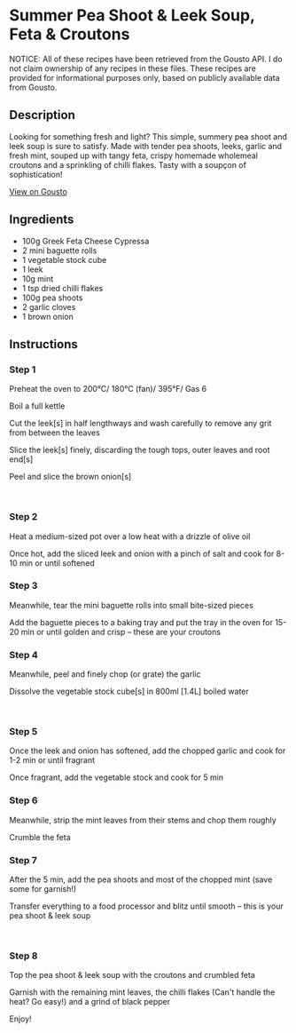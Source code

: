 # Summer Pea Shoot & Leek Soup, Feta & Croutons

NOTICE: All of these recipes have been retrieved from the Gousto API. I do not claim ownership of any recipes in these files. These recipes are provided for informational purposes only, based on publicly available data from Gousto.

## Description

Looking for something fresh and light? This simple, summery pea shoot and leek soup is sure to satisfy. Made with tender pea shoots, leeks, garlic and fresh mint, souped up with tangy feta, crispy homemade wholemeal croutons and a sprinkling of chilli flakes. Tasty with a soupçon of sophistication!

[View on Gousto](https://www.gousto.co.uk/recipes/cookbook/summer-pea-shoot-leek-soup-feta-croutons)

## Ingredients

- 100g Greek Feta Cheese Cypressa
- 2 mini baguette rolls
- 1 vegetable stock cube
- 1 leek
- 10g mint
- 1 tsp dried chilli flakes
- 100g pea shoots
- 2 garlic cloves
- 1 brown onion

## Instructions


### Step 1

Preheat the oven to 200&deg;C/ 180&deg;C (fan)/ 395&deg;F/ Gas 6


Boil a full kettle


<span class="text-highlight">Cut the leek<span class="text-danger">[s]</span> in half lengthways and wash carefully to remove any grit from between the leaves</span>


<span class="text-highlight">Slice the leek<span class="text-danger">[s]</span> finely, discarding the tough tops, outer leaves and root end<span class="text-danger">[s]</span></span>


Peel and slice the brown onion<span class="text-danger">[s]</span>


&nbsp;


### Step 2

Heat a medium-sized pot over a low heat with a drizzle of olive oil


Once hot, add the sliced leek&nbsp;and onion with a pinch of salt and cook for 8-10 min or until softened&nbsp;


### Step 3

Meanwhile, tear the mini baguette rolls into small bite-sized pieces&nbsp;


Add the baguette pieces to a baking tray and put the tray in the oven for 15-20 min or until golden and crisp &ndash; these are your croutons


### Step 4

Meanwhile, peel and finely chop (or grate) the garlic


Dissolve the vegetable stock cube<span class="text-danger">[s]</span><span class="text-danger">&nbsp;</span>in 800ml<span class="text-danger"> [1.4L]</span> boiled water


&nbsp;


### Step 5

Once the leek&nbsp;and onion has softened, add the chopped garlic&nbsp;and cook for 1-2 min or until fragrant


Once fragrant, add the vegetable stock and cook for 5 min


### Step 6

Meanwhile, strip the mint leaves from their stems and&nbsp;chop them roughly


Crumble the feta&nbsp;


### Step 7

After the 5 min, add the pea shoots and most of the chopped mint (save some for garnish!)


Transfer everything to a food processor and blitz until smooth &ndash; this is your pea shoot &amp; leek soup


&nbsp;

### Step 8

Top&nbsp;the pea shoot &amp; leek soup&nbsp;with the croutons and crumbled feta


Garnish with the remaining mint leaves,&nbsp;the chilli flakes (Can't handle the heat? Go easy!)&nbsp;and a grind of black pepper


Enjoy!

